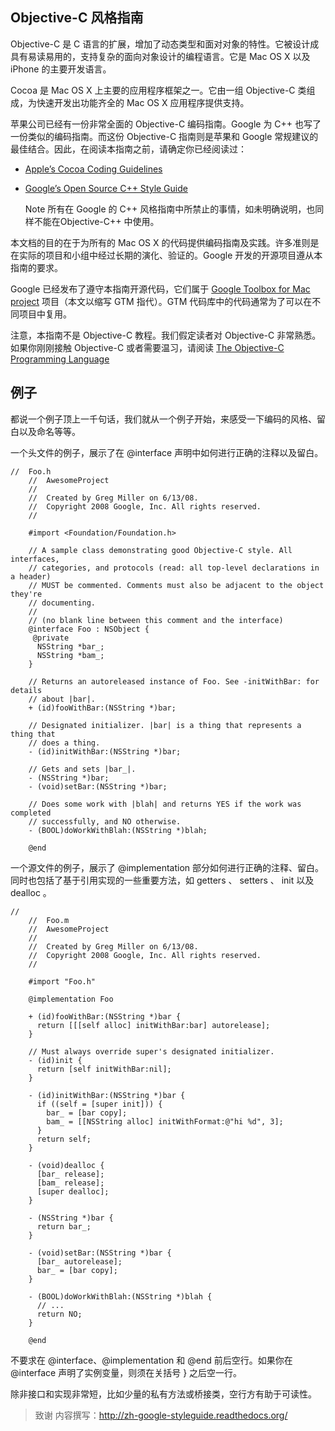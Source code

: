 ## Objective-C 风格指南

Objective-C 是 C 语言的扩展，增加了动态类型和面对对象的特性。它被设计成具有易读易用的，支持复杂的面向对象设计的编程语言。它是 Mac OS X 以及 iPhone 的主要开发语言。

Cocoa 是 Mac OS X 上主要的应用程序框架之一。它由一组 Objective-C 类组成，为快速开发出功能齐全的 Mac OS X 应用程序提供支持。

苹果公司已经有一份非常全面的 Objective-C 编码指南。Google 为 C++ 也写了一份类似的编码指南。而这份 Objective-C 指南则是苹果和 Google 常规建议的最佳结合。因此，在阅读本指南之前，请确定你已经阅读过：

* [Apple’s Cocoa Coding Guidelines](https://developer.apple.com/library/content/documentation/Cocoa/Conceptual/CodingGuidelines/CodingGuidelines.html)

* [Google’s Open Source C++ Style Guide](https://codinn.com/projects/google-cpp-styleguide/)


    Note
    所有在 Google 的 C++ 风格指南中所禁止的事情，如未明确说明，也同样不能在Objective-C++ 中使用。


本文档的目的在于为所有的 Mac OS X 的代码提供编码指南及实践。许多准则是在实际的项目和小组中经过长期的演化、验证的。Google 开发的开源项目遵从本指南的要求。

Google 已经发布了遵守本指南开源代码，它们属于 [Google Toolbox for Mac project](http://code.google.com/p/google-toolbox-for-mac/) 项目（本文以缩写 GTM 指代）。GTM 代码库中的代码通常为了可以在不同项目中复用。

注意，本指南不是 Objective-C 教程。我们假定读者对 Objective-C 非常熟悉。如果你刚刚接触 Objective-C 或者需要温习，请阅读 [The Objective-C Programming Language]()


## 例子

都说一个例子顶上一千句话，我们就从一个例子开始，来感受一下编码的风格、留白以及命名等等。

一个头文件的例子，展示了在 @interface 声明中如何进行正确的注释以及留白。

```
//  Foo.h
    //  AwesomeProject
    //
    //  Created by Greg Miller on 6/13/08.
    //  Copyright 2008 Google, Inc. All rights reserved.
    //

    #import <Foundation/Foundation.h>

    // A sample class demonstrating good Objective-C style. All interfaces,
    // categories, and protocols (read: all top-level declarations in a header)
    // MUST be commented. Comments must also be adjacent to the object they're
    // documenting.
    //
    // (no blank line between this comment and the interface)
    @interface Foo : NSObject {
     @private
      NSString *bar_;
      NSString *bam_;
    }

    // Returns an autoreleased instance of Foo. See -initWithBar: for details
    // about |bar|.
    + (id)fooWithBar:(NSString *)bar;

    // Designated initializer. |bar| is a thing that represents a thing that
    // does a thing.
    - (id)initWithBar:(NSString *)bar;

    // Gets and sets |bar_|.
    - (NSString *)bar;
    - (void)setBar:(NSString *)bar;

    // Does some work with |blah| and returns YES if the work was completed
    // successfully, and NO otherwise.
    - (BOOL)doWorkWithBlah:(NSString *)blah;

    @end
```

一个源文件的例子，展示了 @implementation 部分如何进行正确的注释、留白。同时也包括了基于引用实现的一些重要方法，如 getters 、 setters 、 init 以及 dealloc 。


```
//
    //  Foo.m
    //  AwesomeProject
    //
    //  Created by Greg Miller on 6/13/08.
    //  Copyright 2008 Google, Inc. All rights reserved.
    //

    #import "Foo.h"

    @implementation Foo

    + (id)fooWithBar:(NSString *)bar {
      return [[[self alloc] initWithBar:bar] autorelease];
    }

    // Must always override super's designated initializer.
    - (id)init {
      return [self initWithBar:nil];
    }

    - (id)initWithBar:(NSString *)bar {
      if ((self = [super init])) {
        bar_ = [bar copy];
        bam_ = [[NSString alloc] initWithFormat:@"hi %d", 3];
      }
      return self;
    }

    - (void)dealloc {
      [bar_ release];
      [bam_ release];
      [super dealloc];
    }

    - (NSString *)bar {
      return bar_;
    }

    - (void)setBar:(NSString *)bar {
      [bar_ autorelease];
      bar_ = [bar copy];
    }

    - (BOOL)doWorkWithBlah:(NSString *)blah {
      // ...
      return NO;
    }

    @end
```

不要求在 @interface、@implementation 和 @end 前后空行。如果你在 @interface 声明了实例变量，则须在关括号 } 之后空一行。

除非接口和实现非常短，比如少量的私有方法或桥接类，空行方有助于可读性。

>致谢
内容撰写：http://zh-google-styleguide.readthedocs.org/











































